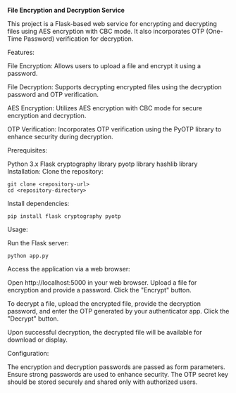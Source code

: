 **File Encryption and Decryption Service**


This project is a Flask-based web service for encrypting and decrypting files using AES encryption with CBC mode. It also incorporates OTP (One-Time Password) verification for decryption.

Features:

File Encryption: Allows users to upload a file and encrypt it using a password.

File Decryption: Supports decrypting encrypted files using the decryption password and OTP verification.

AES Encryption: Utilizes AES encryption with CBC mode for secure encryption and decryption.

OTP Verification: Incorporates OTP verification using the PyOTP library to enhance security during decryption.

Prerequisites:

Python 3.x
Flask
cryptography library
pyotp library
hashlib library
Installation:
Clone the repository:

```
git clone <repository-url>
cd <repository-directory>
```

Install dependencies:

```
pip install flask cryptography pyotp
```

Usage:

Run the Flask server:

```
python app.py
```

Access the application via a web browser:

Open http://localhost:5000 in your web browser.
Upload a file for encryption and provide a password. Click the "Encrypt" button.

To decrypt a file, upload the encrypted file, provide the decryption password, and enter the OTP generated by your authenticator app. Click the "Decrypt" button.

Upon successful decryption, the decrypted file will be available for download or display.

Configuration:

The encryption and decryption passwords are passed as form parameters. Ensure strong passwords are used to enhance security.
The OTP secret key should be stored securely and shared only with authorized users.
